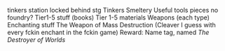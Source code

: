 tinkers station locked behind stg
Tinkers Smeltery
Useful tools pieces
no foundry?
Tier1-5 stuff (books)
Tier 1-5 materials
Weapons (each type)
Enchanting stuff
The Weapon of Mass Destruction (Cleaver I guess with every fckin enchant in the fckin game) Reward: Name tag, named *The Destroyer of Worlds*
